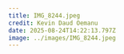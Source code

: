 ```yaml
---
title: IMG_8244.jpeg
credit: Kevin Daud Oemanu
date: 2025-08-24T14:22:13.797Z
image: ../images/IMG_8244.jpeg
---
```



